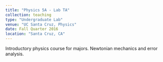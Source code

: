 ```yaml
---
title: "Physics 5A - Lab TA"
collection: teaching
type: "Undergraduate Lab"
venue: "UC Santa Cruz, Physics"
date: Fall Quarter 2016
location: "Santa Cruz, CA"
---
```


Introductory physics course for majors. Newtonian mechanics and error analysis.

